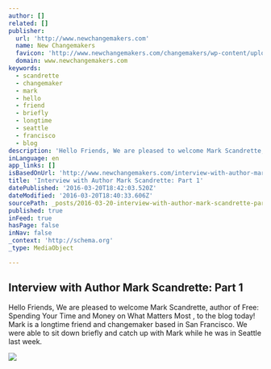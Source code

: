 ```yaml
---
author: []
related: []
publisher:
  url: 'http://www.newchangemakers.com'
  name: New Changemakers
  favicon: 'http://www.newchangemakers.com/changemakers/wp-content/uploads/2016/02/LLYGD.ico'
  domain: www.newchangemakers.com
keywords:
  - scandrette
  - changemaker
  - mark
  - hello
  - friend
  - briefly
  - longtime
  - seattle
  - francisco
  - blog
description: 'Hello Friends, We are pleased to welcome Mark Scandrette, author of Free: Spending Your Time and Money on What Matters Most , to the blog today! Mark is a longtime friend and changemaker based in San Francisco. We were able to sit down briefly and catch up with Mark while he was in Seattle last week.'
inLanguage: en
app_links: []
isBasedOnUrl: 'http://www.newchangemakers.com/interview-with-author-mark-scandrette-part-1/'
title: 'Interview with Author Mark Scandrette: Part 1'
datePublished: '2016-03-20T18:42:03.520Z'
dateModified: '2016-03-20T18:40:33.606Z'
sourcePath: _posts/2016-03-20-interview-with-author-mark-scandrette-part-1.md
published: true
inFeed: true
hasPage: false
inNav: false
_context: 'http://schema.org'
_type: MediaObject

---
```

<article style=""><h1>Interview with Author Mark Scandrette: Part 1</h1><p>Hello Friends, We are pleased to welcome Mark Scandrette, author of Free: Spending Your Time and Money on What Matters Most , to the blog today! Mark is a longtime friend and changemaker based in San Francisco. We were able to sit down briefly and catch up with Mark while he was in Seattle last week.</p><img src="https://s0.wp.com/i/blank.jpg" /></article>